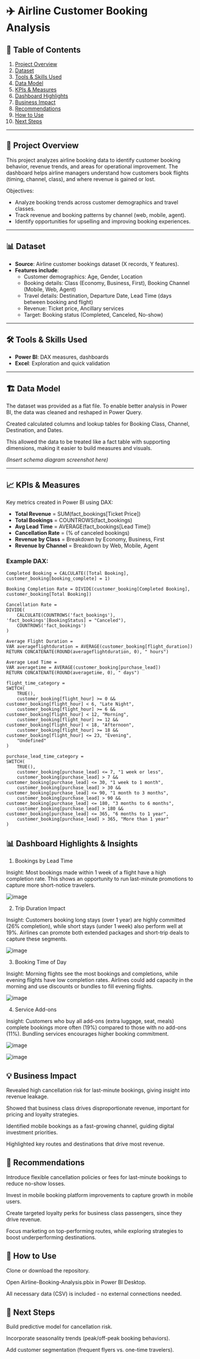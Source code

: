 # ✈️ Airline Customer Booking Analysis  

## 📑 Table of Contents  
1. [Project Overview](#-project-overview)  
2. [Dataset](#-dataset)  
3. [Tools & Skills Used](#-tools--skills-used)  
4. [Data Model](#-data-model)  
5. [KPIs & Measures](#-kpis--measures)  
6. [Dashboard Highlights](#-dashboard-highlights)  
7. [Business Impact](#-business-impact)  
8. [Recommendations](#-recommendations)  
9. [How to Use](#-how-to-use)  
10. [Next Steps](#-next-steps)  

---

## 📌 Project Overview  
This project analyzes airline booking data to identify customer booking behavior, revenue trends, and areas for operational improvement. 
The dashboard helps airline managers understand how customers book flights (timing, channel, class), and where revenue is gained or lost.  

Objectives:  
- Analyze booking trends across customer demographics and travel classes.  
- Track revenue and booking patterns by channel (web, mobile, agent).  
- Identify opportunities for upselling and improving booking experiences.  

---

## 📊 Dataset  
- **Source**: Airline customer bookings dataset (X records, Y features).  
- **Features include**:  
  - Customer demographics: Age, Gender, Location  
  - Booking details: Class (Economy, Business, First), Booking Channel (Mobile, Web, Agent)  
  - Travel details: Destination, Departure Date, Lead Time (days between booking and flight)  
  - Revenue: Ticket price, Ancillary services  
  - Target: Booking status (Completed, Canceled, No-show)  

---

## 🛠️ Tools & Skills Used  
- **Power BI**: DAX measures, dashboards 
- **Excel**: Exploration and quick validation  

---

## 🏗️ Data Model

The dataset was provided as a flat file. To enable better analysis in Power BI, the data was cleaned and reshaped in Power Query.

Created calculated columns and lookup tables for Booking Class, Channel, Destination, and Dates.

This allowed the data to be treated like a fact table with supporting dimensions, making it easier to build measures and visuals.

*(Insert schema diagram screenshot here)*  

---

## 📈 KPIs & Measures  
Key metrics created in Power BI using DAX:  
- **Total Revenue** = SUM(fact_bookings[Ticket Price])  
- **Total Bookings** = COUNTROWS(fact_bookings)  
- **Avg Lead Time** = AVERAGE(fact_bookings[Lead Time])  
- **Cancellation Rate** = (% of canceled bookings)  
- **Revenue by Class** = Breakdown by Economy, Business, First  
- **Revenue by Channel** = Breakdown by Web, Mobile, Agent  

### Example DAX:  
```DAX
Completed Booking = CALCULATE([Total Booking], customer_booking[booking_complete] = 1)

Booking Completion Rate = DIVIDE(customer_booking[Completed Booking], customer_booking[Total Booking])

Cancellation Rate = 
DIVIDE(
    CALCULATE(COUNTROWS('fact_bookings'), 'fact_bookings'[BookingStatus] = "Canceled"),
    COUNTROWS('fact_bookings')
)

Average Flight Duration = 
VAR averageflightduration = AVERAGE(customer_booking[flight_duration])
RETURN CONCATENATE(ROUND(averageflightduration, 0), " hours")

Average Lead Time = 
VAR averagetime = AVERAGE(customer_booking[purchase_lead])
RETURN CONCATENATE(ROUND(averagetime, 0), " days")

flight_time_category = 
SWITCH(
    TRUE(),
    customer_booking[flight_hour] >= 0 && customer_booking[flight_hour] < 6, "Late Night",
    customer_booking[flight_hour] >= 6 && customer_booking[flight_hour] < 12, "Morning",
    customer_booking[flight_hour] >= 12 && customer_booking[flight_hour] < 18, "Afternoon",
    customer_booking[flight_hour] >= 18 && customer_booking[flight_hour] <= 23, "Evening",
    "Undefined"
)

purchase_lead_time_category = 
SWITCH(
    TRUE(),
    customer_booking[purchase_lead] <= 7, "1 week or less",
    customer_booking[purchase_lead] > 7 && customer_booking[purchase_lead] <= 30, "1 week to 1 month",
    customer_booking[purchase_lead] > 30 && customer_booking[purchase_lead] <= 90, "1 month to 3 months",
    customer_booking[purchase_lead] > 90 && customer_booking[purchase_lead] <= 180, "3 months to 6 months",
    customer_booking[purchase_lead] > 180 && customer_booking[purchase_lead] <= 365, "6 months to 1 year",
    customer_booking[purchase_lead] > 365, "More than 1 year"
)
```

## 📊 Dashboard Highlights & Insights

1. Bookings by Lead Time


Insight: Most bookings made within 1 week of a flight have a high completion rate. This shows an opportunity to run last-minute promotions to capture more short-notice travelers.

![image](https://github.com/user-attachments/assets/bb839980-4b58-4139-a1e9-182bab92120a)


2. Trip Duration Impact


Insight: Customers booking long stays (over 1 year) are highly committed (26% completion), while short stays (under 1 week) also perform well at 19%. Airlines can promote both extended packages and short-trip deals to capture these segments.

![image](https://github.com/user-attachments/assets/94684491-6649-4ce4-ab6d-ad24c20de009)


3. Booking Time of Day


Insight: Morning flights see the most bookings and completions, while evening flights have low completion rates. Airlines could add capacity in the morning and use discounts or bundles to fill evening flights.

![image](https://github.com/user-attachments/assets/0707ec22-103e-4917-8d16-9675fc492135)


4. Service Add-ons


Insight: Customers who buy all add-ons (extra luggage, seat, meals) complete bookings more often (19%) compared to those with no add-ons (11%). Bundling services encourages higher booking commitment.

![image](https://github.com/user-attachments/assets/e218a035-0d1d-42fb-a1be-8776c1d3cd67)

![image](https://github.com/user-attachments/assets/cf79c9d8-62f1-447e-8006-aa2f72c1bb53)



## 💡 Business Impact

Revealed high cancellation risk for last-minute bookings, giving insight into revenue leakage.

Showed that business class drives disproportionate revenue, important for pricing and loyalty strategies.

Identified mobile bookings as a fast-growing channel, guiding digital investment priorities.

Highlighted key routes and destinations that drive most revenue.

## 📝 Recommendations

Introduce flexible cancellation policies or fees for last-minute bookings to reduce no-show losses.

Invest in mobile booking platform improvements to capture growth in mobile users.

Create targeted loyalty perks for business class passengers, since they drive revenue.

Focus marketing on top-performing routes, while exploring strategies to boost underperforming destinations.

## 🚀 How to Use

Clone or download the repository.

Open Airline-Booking-Analysis.pbix in Power BI Desktop.

All necessary data (CSV) is included - no external connections needed.

## 📌 Next Steps

Build predictive model for cancellation risk.

Incorporate seasonality trends (peak/off-peak booking behaviors).

Add customer segmentation (frequent flyers vs. one-time travelers).


